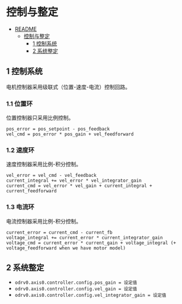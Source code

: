 # 控制与整定

- [README](../README.md)
    - [控制与整定](./006_control-and-tuning_cn.md)
        - [1 控制系统](#1-控制系统)
        - [2 系统整定](#2-系统整定)

## 1 控制系统

电机控制器采用级联式（位置-速度-电流）控制回路。

### 1.1 位置环

位置控制器只采用比例控制。
```
pos_error = pos_setpoint - pos_feedback
vel_cmd = pos_error * pos_gain + vel_feedforward
```

### 1.2 速度环

速度控制器采用比例-积分控制。
```
vel_error = vel_cmd - vel_feedback
current_integral += vel_error * vel_integrator_gain
current_cmd = vel_error * vel_gain + current_integral + current_feedforward
```

### 1.3 电流环

电流控制器采用比例-积分控制。
```
current_error = current_cmd - current_fb
voltage_integral += current_error * current_integrator_gain
voltage_cmd = current_error * current_gain + voltage_integral (+ voltage_feedforward when we have motor model)
```

## 2 系统整定

* `odrv0.axis0.controller.config.pos_gain = 设定值`
* `odrv0.axis0.controller.config.vel_gain = 设定值`
* `odrv0.axis0.controller.config.vel_integrator_gain = 设定值`